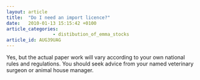 ```yaml
---
layout: article
title:  "Do I need an import licence?"
date:   2010-01-13 15:15:42 +0100
article_categories:
                 - distibution_of_emma_stocks
article_id: AUG39UAG
---
```


Yes, but the actual paper work will vary according to your own national rules and regulations. You should seek advice from your named veterinary surgeon or animal house manager.